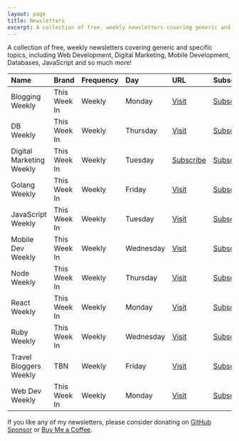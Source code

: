 ```yaml
---
layout: page
title: Newsletters
excerpt: A collection of free, weekly newsletters covering generic and specific topics.
---
```


A collection of free, weekly newsletters covering generic and specific topics, including Web Development, Digital Marketing, Mobile Development, Databases, JavaScript and so much more!

| Name | Brand | Frequency | Day | URL | Subscription |
|:--- |:-------- |:-------- |:-------- |:-------- |:-------- |
| Blogging Weekly | This Week In | Weekly | Monday | [Visit](https://www.thisweekin.xyz/tag/blogging/) | [Subscribe](https://www.thisweekin.xyz/#/portal/signup) |
| DB Weekly | This Week In | Weekly | Thursday | [Visit](https://www.thisweekin.xyz/tag/db/) | [Subscribe](https://www.thisweekin.xyz/#/portal/signup) |
| Digital Marketing Weekly | This Week In | Weekly | Tuesday | [Subscribe](https://www.thisweekin.xyz/tag/digital-marketing/) | [Subscribe](https://www.thisweekin.xyz/#/portal/signup) |
| Golang Weekly | This Week In | Weekly | Friday | [Visit](https://www.thisweekin.io/tag/golang/) | [Subscribe](https://www.thisweekin.io/#/portal/signup) |
| JavaScript Weekly | This Week In | Weekly | Tuesday | [Visit](https://www.thisweekin.io/tag/javascript/) | [Subscribe](https://www.thisweekin.io/#/portal/signup) |
| Mobile Dev Weekly | This Week In | Weekly | Wednesday | [Visit](https://www.thisweekin.xyz/tag/mobile-development/) | [Subscribe](https://www.thisweekin.xyz/#/portal/signup) |
| Node Weekly | This Week In | Weekly | Thursday | [Visit](https://www.thisweekin.io/tag/node/) | [Subscribe](https://www.thisweekin.io/#/portal/signup) |
| React Weekly | This Week In | Weekly | Monday | [Visit](https://www.thisweekin.io/tag/react/) | [Subscribe](https://www.thisweekin.io/#/portal/signup) |
| Ruby Weekly | This Week In | Weekly | Wednesday | [Visit](https://www.thisweekin.io/tag/ruby/) | [Subscribe](https://www.thisweekin.io/#/portal/signup) |
| Travel Bloggers Weekly | TBN | Weekly | Friday | [Visit](https://www.travelbloggers.net/tag/travel-bloggers-weekly/) | [Subscribe](https://www.travelbloggers.net/#/portal/signup) |
| Web Dev Weekly | This Week In | Weekly | Monday | [Visit](https://www.thisweekin.xyz/tag/web-development/) | [Subscribe](https://www.thisweekin.xyz/#/portal/signup) |

<div class="alert alert-success" role="alert">
  	If you like any of my newsletters, please consider donating on <a href="https://github.com/sponsors/brandonhimpfen/" class="alert-link">GitHub Sponsor</a> or <a href="https://www.buymeacoffee.com/brandonhimpfen" class="alert-link">Buy Me a Coffee</a>.
</div>